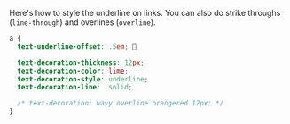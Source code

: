 Here's how to style the underline on links. You can also do strike throughs (`line-through`) and overlines (`overline`).

```css
a {
  text-underline-offset: .5em; 💙

  text-decoration-thickness: 12px;
  text-decoration-color: lime;
  text-decoration-style: underline;
  text-decoration-line:  solid;

  /* text-decoration: wavy overline orangered 12px; */
}
```